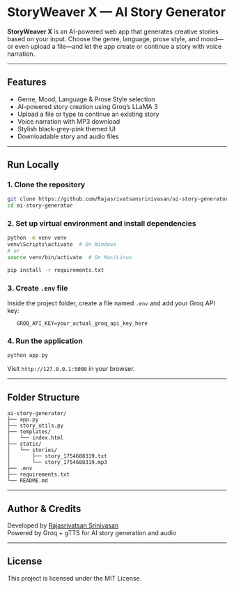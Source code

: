 # StoryWeaver X — AI Story Generator

**StoryWeaver X** is an AI-powered web app that generates creative stories based on your input. Choose the genre, language, prose style, and mood—or even upload a file—and let the app create or continue a story with voice narration.

---

## Features

- Genre, Mood, Language & Prose Style selection
- AI-powered story creation using Groq’s LLaMA 3
- Upload a file or type to continue an existing story
- Voice narration with MP3 download
- Stylish black-grey-pink themed UI
- Downloadable story and audio files


---

## Run Locally

### 1. Clone the repository
```bash
git clone https://github.com/Rajasrivatsansrinivasan/ai-story-generator.git
cd ai-story-generator
```

### 2. Set up virtual environment and install dependencies
```bash
python -m venv venv
venv\Scripts\activate  # On Windows
# or
source venv/bin/activate  # On Mac/Linux

pip install -r requirements.txt
```

### 3. Create `.env` file
Inside the project folder, create a file named `.env` and add your Groq API key:
```
   GROQ_API_KEY=your_actual_groq_api_key_here
```

### 4. Run the application
```bash
python app.py
```
Visit `http://127.0.0.1:5000` in your browser.

---

## Folder Structure

```
ai-story-generator/
├── app.py
├── story_utils.py
├── templates/
│   └── index.html
├── static/
│   └── stories/
│       ├── story_1754688319.txt
│       └── story_1754688319.mp3
├── .env
├── requirements.txt
└── README.md
```

---

## Author & Credits

Developed by [Rajasrivatsan Srinivasan](https://github.com/Rajasrivatsansrinivasan)  
Powered by Groq + gTTS for AI story generation and audio

---

## License

This project is licensed under the MIT License.
